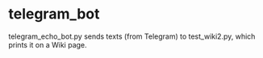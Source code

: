 # telegram_bot
 
telegram_echo_bot.py sends texts (from Telegram) to test_wiki2.py, which prints it on a Wiki page.
